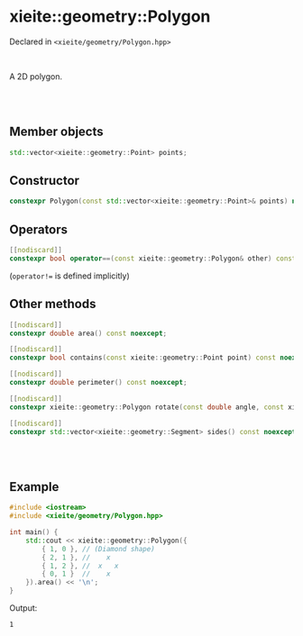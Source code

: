 # xieite::geometry::Polygon
Declared in `<xieite/geometry/Polygon.hpp>`

<br/>

A 2D polygon.

<br/><br/>

## Member objects
```cpp
std::vector<xieite::geometry::Point> points;
```

## Constructor
```cpp
constexpr Polygon(const std::vector<xieite::geometry::Point>& points) noexcept;
```

## Operators
```cpp
[[nodiscard]]
constexpr bool operator==(const xieite::geometry::Polygon& other) const noexcept;
```
(`operator!=` is defined implicitly)

## Other methods
```cpp
[[nodiscard]]
constexpr double area() const noexcept;
```
```cpp
[[nodiscard]]
constexpr bool contains(const xieite::geometry::Point point) const noexcept;
```
```cpp
[[nodiscard]]
constexpr double perimeter() const noexcept;
```
```cpp
[[nodiscard]]
constexpr xieite::geometry::Polygon rotate(const double angle, const xieite::geometry::Point pivot = xieite::geometry::Point(0, 0)) const noexcept;
```
```cpp
[[nodiscard]]
constexpr std::vector<xieite::geometry::Segment> sides() const noexcept;
```

<br/><br/>

## Example
```cpp
#include <iostream>
#include <xieite/geometry/Polygon.hpp>

int main() {
	std::cout << xieite::geometry::Polygon({
		{ 1, 0 }, // (Diamond shape)
		{ 2, 1 }, //    x
		{ 1, 2 }, //  x   x
		{ 0, 1 }  //    x
	}).area() << '\n';
}
```
Output:
```
1
```
